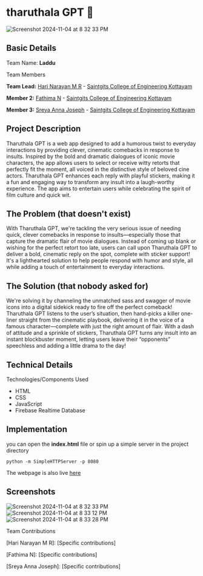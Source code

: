# tharuthala GPT 🎯
![Screenshot 2024-11-04 at 8 32 33 PM](https://github.com/user-attachments/assets/3fdb9174-7d47-4c55-aa5e-cfdd3f4e2b47)

## Basic Details

Team Name: **Laddu**

Team Members

**Team Lead:** [Hari Narayan M R](https://github.com/hxri-nxrxyxn) - [Saintgits College of Engineering Kottayam](https://saintgits.org)

**Member 2:** [Fathima N](https://github.com/Fathima-01) - [Saintgits College of Engineering Kottayam](https://saintgits.org)

**Member 3:** [Sreya Anna Joseph](https://github.com/SreyaJoseph) - [Saintgits College of Engineering Kottayam](https://saintgits.org)


## Project Description

Tharuthala GPT is a web app designed to add a humorous twist to everyday interactions by providing clever, cinematic comebacks in response to insults. Inspired by the bold and dramatic dialogues of iconic movie characters, the app allows users to select or receive witty retorts that perfectly fit the moment, all voiced in the distinctive style of beloved cine actors. Tharuthala GPT enhances each reply with playful stickers, making it a fun and engaging way to transform any insult into a laugh-worthy experience. The app aims to entertain users while celebrating the spirit of film culture and quick wit.



## The Problem (that doesn't exist)

With Tharuthala GPT, we're tackling the very serious issue of needing quick, clever comebacks in response to insults—especially those that capture the dramatic flair of movie dialogues. Instead of coming up blank or wishing for the perfect retort too late, users can call upon Tharuthala GPT to deliver a bold, cinematic reply on the spot, complete with sticker support! It's a lighthearted solution to help people respond with humor and style, all while adding a touch of entertainment to everyday interactions.


## The Solution (that nobody asked for)

We're solving it by channeling the unmatched sass and swagger of movie icons into a digital sidekick ready to fire off the perfect comeback! Tharuthala GPT listens to the user’s situation, then hand-picks a killer one-liner straight from the cinematic playbook, delivering it in the voice of a famous character—complete with just the right amount of flair. With a dash of attitude and a sprinkle of stickers, Tharuthala GPT turns any insult into an instant blockbuster moment, letting users leave their “opponents” speechless and adding a little drama to the day!


## Technical Details

Technologies/Components Used
- HTML
- CSS
- JavaScript
- Firebase Realtime Database

## Implementation

you can open the **index.html** file or spin up a simple server in the project directory
```
python -m SimpleHTTPServer -p 8080
```
The webpage is also live [here](https://hxri-nxrxyxn.github.io/taruthala-gpt)


## Screenshots

![Screenshot 2024-11-04 at 8 32 33 PM](https://github.com/user-attachments/assets/8ce4d235-8c3d-49a9-80fe-51d2bd12a698)
![Screenshot 2024-11-04 at 8 33 12 PM](https://github.com/user-attachments/assets/01cce027-09f7-4dd3-962f-2822f71e4d6d)
![Screenshot 2024-11-04 at 8 33 28 PM](https://github.com/user-attachments/assets/7f44ba8a-6a63-46ca-9f25-a222221ebfb3)





Team Contributions

[Hari Narayan M R]: [Specific contributions]

[Fathima N]: [Specific contributions]

[Sreya Anna Joseph]: [Specific contributions]

